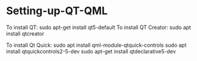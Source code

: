 # Setting-up-QT-QML
To install QT: 
sudo apt-get install qt5-default
To install QT Creator: 
sudo apt install qtcreator

To install Qt Quick:
sudo apt install qml-module-qtquick-controls
sudo apt install qtquickcontrols2-5-dev
sudo apt-get install qtdeclarative5-dev
